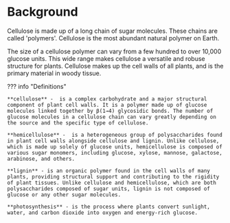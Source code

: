 # Background

Cellulose is made up of a long chain of sugar molecules. These chains are called 'polymers'. Cellulose is the most abundant natural polymer on Earth.

The size of a cellulose polymer can vary from a few hundred to over 10,000 glucose units. This wide range makes cellulose a versatile and robuse structure for plants. Cellulose makes up the cell walls of all plants, and is the primary material in woody tissue.

??? info "Definitions"

    **cellulose** -  is a complex carbohydrate and a major structural component of plant cell walls. It is a polymer made up of glucose molecules linked together by β(1→4) glycosidic bonds. The number of glucose molecules in a cellulose chain can vary greatly depending on the source and the specific type of cellulose.
    
    **hemicellulose** -  is a heterogeneous group of polysaccharides found in plant cell walls alongside cellulose and lignin. Unlike cellulose, which is made up solely of glucose units, hemicellulose is composed of various sugar monomers, including glucose, xylose, mannose, galactose, arabinose, and others.
    
    **lignin** - is an organic polymer found in the cell walls of many plants, providing structural support and contributing to the rigidity of plant tissues. Unlike cellulose and hemicellulose, which are both polysaccharides composed of sugar units, lignin is not composed of glucose or any other sugar molecules.
    
    **photosynthesis** - is the process where plants convert sunlight, water, and carbon dioxide into oxygen and energy-rich glucose.
    
    

